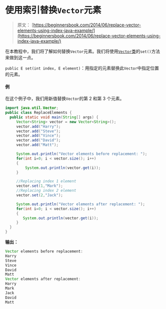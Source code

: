 # 使用索引替换`Vector`元素

> 原文： [https://beginnersbook.com/2014/06/replace-vector-elements-using-index-java-example/](https://beginnersbook.com/2014/06/replace-vector-elements-using-index-java-example/)

在本教程中，我们将了解如何替换`Vector`元素。我们将使用[`Vector`类](https://beginnersbook.com/2013/12/vector-in-java/)的`set()`方法来做到这一点。

`public E set(int index, E element)`：用指定的元素替换此`Vector`中指定位置的元素。

#### 例

在这个例子中，我们用新值替换`Vector`的第 2 和第 3 个元素。

```java
import java.util.Vector;
public class ReplaceElements {
  public static void main(String[] args) {
     Vector<String> vector = new Vector<String>();
     vector.add("Harry");
     vector.add("Steve");
     vector.add("Vince");
     vector.add("David");
     vector.add("Matt");

     System.out.println("Vector elements before replacement: ");
     for(int i=0; i < vector.size(); i++)
     {
         System.out.println(vector.get(i));
     }

     //Replacing index 1 element
     vector.set(1,"Mark");
     //Replacing index 2 element
     vector.set(2,"Jack");

     System.out.println("Vector elements after replacement: ");
     for(int i=0; i < vector.size(); i++)
     {
        System.out.println(vector.get(i));
     }
  }
}
```

**输出：**

```java
Vector elements before replacement: 
Harry
Steve
Vince
David
Matt
Vector elements after replacement: 
Harry
Mark
Jack
David
Matt
```